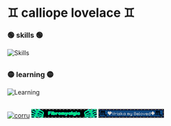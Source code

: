 # **♊ calliope lovelace ♊**
### 🟢     skills     🟢
![Skills](https://skillicons.dev/icons?i=blender,python,godot,lua,html,css)
##
### 🟡     learning     🟡
![Learning](https://skillicons.dev/icons?i=cpp,git,js,rust)
##

<a href="https://corru.observer">![corru](https://corru.observer/8831.gif)</a> <a href="https://en.wikipedia.org/wiki/Fibromyalgia">![fibro](/images/fibro.gif)</a> <a href="#">![vriska](/images/vriska.gif)</a>